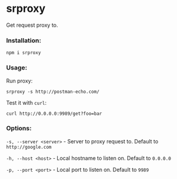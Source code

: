 # srproxy
Get request proxy to.

### Installation:

```
npm i srproxy
```

### Usage:
Run proxy:
```
srproxy -s http://postman-echo.com/
```

Test it with `curl`:
```
curl http://0.0.0.0:9989/get?foo=bar
```


### Options: 

`-s, --server <server>` - Server to proxy request to. Default to `http://google.com`

`-h, --host <host>`     - Local hostname to listen on. Default to `0.0.0.0`

`-p, --port <port>`     - Local port to listen on. Default to `9989`